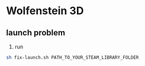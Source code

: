 # Wolfenstein 3D

## launch problem

1. run
```bash
sh fix-launch.sh PATH_TO_YOUR_STEAM_LIBRARY_FOLDER
```

